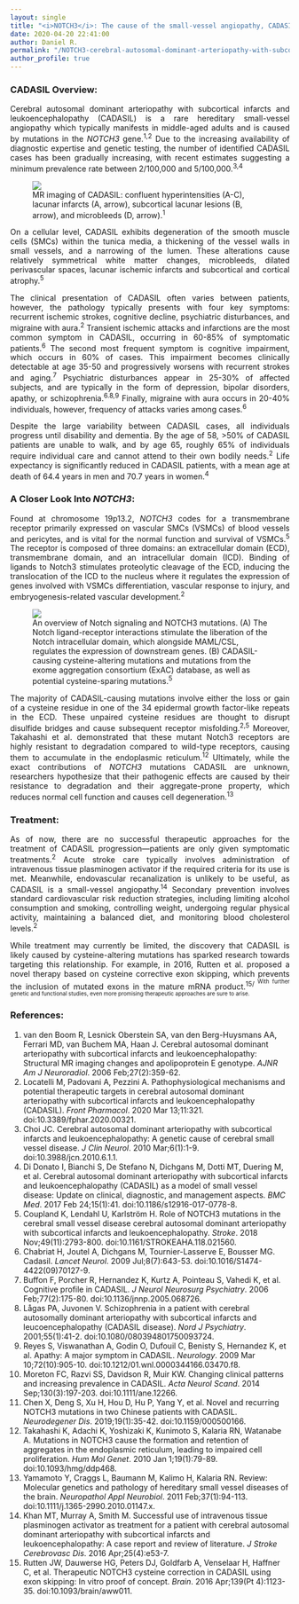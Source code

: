 ```yaml
---
layout: single
title: "<i>NOTCH3</i>: The cause of the small-vessel angiopathy, CADASIL"
date: 2020-04-20 22:41:00
author: Daniel R.
permalink: "/NOTCH3-cerebral-autosomal-dominant-arteriopathy-with-subcortical-infarcts-and-leukoencephalopathy/"
author_profile: true
---
```

### CADASIL Overview:

<div style="text-align: justify"><p> Cerebral autosomal dominant arteriopathy with subcortical infarcts and leukoencephalopathy (CADASIL) is a rare hereditary small-vessel angiopathy which typically manifests in middle-aged adults and is caused by mutations in the <i>NOTCH3</i> gene.<sup>1,2</sup> Due to the increasing availability of diagnostic expertise and genetic testing, the number of identified CADASIL cases has been gradually increasing, with recent estimates suggesting a minimum prevalence rate between 2/100,000 and 5/100,000.<sup>3,4</sup></p></div>

<figure>
  <img src="http://www.ajnr.org/content/ajnr/27/2/359/F1.large.jpg">
    <figcaption> MR imaging of CADASIL: confluent hyperintensities (A-C), lacunar infarcts (A, arrow), subcortical lacunar lesions (B, arrow), and microbleeds (D, arrow).<sup>1</sup></figcaption>
</figure>

<div style="text-align: justify"><p>On a cellular level, CADASIL exhibits degeneration of the smooth muscle cells (SMCs) within the tunica media, a thickening of the vessel walls in small vessels, and a narrowing of the lumen. These alterations cause relatively symmetrical white matter changes, microbleeds, dilated perivascular spaces, lacunar ischemic infarcts and subcortical and cortical atrophy.<sup>5</sup></p>

<p>The clinical presentation of CADASIL often varies between patients, however, the pathology typically presents with four key symptoms: recurrent ischemic strokes, cognitive decline, psychiatric disturbances, and migraine with aura.<sup>2</sup> Transient ischemic attacks and infarctions are the most common symptom in CADASIL, occurring in 60-85% of symptomatic patients.<sup>6</sup> The second most frequent symptom is cognitive impairment, which occurs in 60% of cases. This impairment becomes clinically detectable at age 35-50 and progressively worsens with recurrent strokes and aging.<sup>7</sup> Psychiatric disturbances appear in 25-30% of affected subjects, and are typically in the form of depression, bipolar disorders, apathy, or schizophrenia.<sup>6.8,9</sup> Finally, migraine with aura occurs in 20-40% individuals, however, frequency of attacks varies among cases.<sup>6</sup></p>

<p>Despite the large variability between CADASIL cases, all individuals progress until disability and dementia. By the age of 58, >50% of CADASIL patients are unable to walk, and by age 65, roughly 65% of individuals require individual care and cannot attend to their own bodily needs.<sup>2</sup> Life expectancy is significantly reduced in CADASIL patients, with a mean age at death of 64.4 years in men and 70.7 years in women.<sup>4</sup></p></div>

### A Closer Look Into <i>NOTCH3</i>:

<div style="text-align: justify"><p>Found at chromosome 19p13.2, <i>NOTCH3</i> codes for a transmembrane receptor primarily expressed on vascular SMCs (VSMCs) of blood vessels and pericytes, and is vital for the normal function and survival of VSMCs.<sup>5</sup> The receptor is composed of three domains: an extracellular domain (ECD), transmembrane domain, and an intracellular domain (ICD). Binding of ligands to Notch3 stimulates proteolytic cleavage of the ECD, inducing the translocation of the ICD to the nucleus where it regulates the expression of genes involved with VSMCs differentiation, vascular response to injury, and embryogenesis-related vascular development.<sup>2</sup></p></div>

<figure>
  <img src="https://imgur.com/a/hBJoHB7">
    <figcaption>An overview of Notch signaling and NOTCH3 mutations. (A) The Notch ligand-receptor interactions stimulate the liberation of the Notch intracellular domain, which alongside MAML/CSL, regulates the expression of downstream genes. (B) CADASIL-causing cysteine-altering mutations and mutations from the exome aggregation consortium (ExAC) database, as well as potential cysteine-sparing mutations.<sup>5</sup></figcaption>
</figure>

<div style="text-align: justify"><p>The majority of CADASIL-causing mutations involve either the loss or gain of a cysteine residue in one of the 34 epidermal growth factor-like repeats in the ECD. These unpaired cysteine residues are thought to disrupt disulfide bridges and cause subsequent receptor misfolding.<sup>2,5</sup> Moreover, Takahashi et al. demonstrated that these mutant Notch3 receptors are highly resistant to degradation compared to wild-type receptors, causing them to accumulate in the endoplasmic reticulum.<sup>12</sup> Ultimately, while the exact contributions of <i>NOTCH3</i> mutations CADASIL are unknown, researchers hypothesize that their pathogenic effects are caused by their resistance to degradation and their aggregate-prone property, which reduces normal cell function and causes cell degeneration.<sup>13</sup></p></div>

### Treatment:

<div style="text-align: justify"><p>As of now, there are no successful therapeutic approaches for the treatment of CADASIL progression—patients are only given symptomatic treatments.<sup>2</sup> Acute stroke care typically involves administration of intravenous tissue plasminogen activator if the required criteria for its use is met. Meanwhile, endovascular recanalization is unlikely to be useful, as CADASIL is a small-vessel angiopathy.<sup>14</sup> Secondary prevention involves standard cardiovascular risk reduction strategies, including limiting alcohol consumption and smoking, controlling weight, undergoing regular physical activity, maintaining a balanced diet, and monitoring blood cholesterol levels.<sup>2</sup><p>

<p>While treatment may currently be limited, the discovery that CADASIL is likely caused by cysteine-altering mutations has sparked research towards targeting this relationship. For example, in 2016, Rutten et al. proposed a novel therapy based on cysteine corrective exon skipping, which prevents the inclusion of mutated exons in the mature mRNA product.<sup>15/<sup> With further genetic and functional studies, even more promising therapeutic approaches are sure to arise.</p></div>

### References:

1. van den Boom R, Lesnick Oberstein SA, van den Berg-Huysmans AA, Ferrari MD, van Buchem MA, Haan J. Cerebral autosomal dominant arteriopathy with subcortical infarcts and leukoencephalopathy: Structural MR imaging changes and apolipoprotein E genotype. _AJNR Am J Neuroradiol_. 2006 Feb;27(2):359-62.
2. Locatelli M, Padovani A, Pezzini A. Pathophysiological mechanisms and potential therapeutic targets in cerebral autosomal dominant arteriopathy with subcortical infarcts and leukoencephalopathy (CADASIL). _Front Pharmacol_. 2020 Mar 13;11:321. doi:10.3389/fphar.2020.00321.
3. Choi JC. Cerebral autosomal dominant arteriopathy with subcortical infarcts and leukoencephalopathy: A genetic cause of cerebral small vessel disease. _J Clin Neurol_. 2010 Mar;6(1):1-9. doi:10.3988/jcn.2010.6.1.1.
4. Di Donato I, Bianchi S, De Stefano N, Dichgans M, Dotti MT, Duering M, et al. Cerebral autosomal dominant arteriopathy with subcortical infarcts and leukoencephalopathy (CADASIL) as a model of small vessel disease: Update on clinical, diagnostic, and management aspects. _BMC Med_. 2017 Feb 24;15(1):41. doi:10.1186/s12916-017-0778-8.
5. Coupland K, Lendahl U, Karlström H. Role of NOTCH3 mutations in the cerebral small vessel disease cerebral autosomal dominant arteriopathy with subcortical infarcts and leukoencephalopathy. _Stroke_. 2018 Nov;49(11):2793-800. doi:10.1161/STROKEAHA.118.021560.
6. Chabriat H, Joutel A, Dichgans M, Tournier-Lasserve E, Bousser MG. Cadasil. _Lancet Neurol_. 2009 Jul;8(7):643-53. doi:10.1016/S1474-4422(09)70127-9.
7. Buffon F, Porcher R, Hernandez K, Kurtz A, Pointeau S, Vahedi K, et al. Cognitive profile in CADASIL. _J Neurol Neurosurg Psychiatry_. 2006 Feb;77(2):175-80. doi:10.1136/jnnp.2005.068726.
8. Lågas PA, Juvonen V. Schizophrenia in a patient with cerebral autosomally dominant arteriopathy with subcortical infarcts and leucoencephalopathy (CADASIL disease). _Nord J Psychiatry_. 2001;55(1):41-2. doi:10.1080/080394801750093724.
9. Reyes S, Viswanathan A, Godin O, Dufouil C, Benisty S, Hernandez K, et al. Apathy: A major symptom in CADASIL. _Neurology_. 2009 Mar 10;72(10):905-10. doi:10.1212/01.wnl.0000344166.03470.f8.
10. Moreton FC, Razvi SS, Davidson R, Muir KW. Changing clinical patterns and increasing prevalence in CADASIL. _Acta Neurol Scand_. 2014 Sep;130(3):197-203. doi:10.1111/ane.12266.
11. Chen X, Deng S, Xu H, Hou D, Hu P, Yang Y, et al. Novel and recurring NOTCH3 mutations in two Chinese patients with CADASIL. _Neurodegener Dis_. 2019;19(1):35-42. doi:10.1159/000500166.
12. Takahashi K, Adachi K, Yoshizaki K, Kunimoto S, Kalaria RN, Watanabe A. Mutations in NOTCH3 cause the formation and retention of aggregates in the endoplasmic reticulum, leading to impaired cell proliferation. _Hum Mol Genet_. 2010 Jan 1;19(1):79-89. doi:10.1093/hmg/ddp468.
13. Yamamoto Y, Craggs L, Baumann M, Kalimo H, Kalaria RN. Review: Molecular genetics and pathology of hereditary small vessel diseases of the brain. _Neuropathol Appl Neurobiol_. 2011 Feb;37(1):94-113. doi:10.1111/j.1365-2990.2010.01147.x.
14. Khan MT, Murray A, Smith M. Successful use of intravenous tissue plasminogen activator as treatment for a patient with cerebral autosomal dominant arteriopathy with subcortical infarcts and leukoencephalopathy: A case report and review of literature. _J Stroke Cerebrovasc Dis_. 2016 Apr;25(4):e53-7.
15. Rutten JW, Dauwerse HG, Peters DJ, Goldfarb A, Venselaar H, Haffner C, et al. Therapeutic NOTCH3 cysteine correction in CADASIL using exon skipping: In vitro proof of concept. _Brain_. 2016 Apr;139(Pt 4):1123-35. doi:10.1093/brain/aww011.
